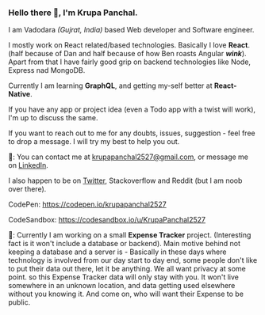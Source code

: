 ### Hello there 👋, I'm Krupa Panchal.

I am Vadodara *(Gujrat, India)* based Web developer and Software engineer.

I mostly work on React related/based technologies. Basically I love **React**. (half because of Dan and half because of how Ben roasts Angular _**wink**_).
Apart from that I have fairly good grip on backend technologies like Node, Express nad MongoDB.

Currently I am learning **GraphQL**, and getting my-self better at **React-Native**.

If you have any app or project idea (even a Todo app with a twist will work), I'm up to discuss the same.

If you want to reach out to me for any doubts, issues, suggestion - feel free to drop a message. I will try my best to help you out.

💬: You can contact me at krupapanchal2527@gmail.com, or message me on [LinkedIn](https://www.linkedin.com/in/krupa-panchal-80022514b).
     
   I also happen to be on [Twitter](https://twitter.com/krupa__panchal), Stackoverflow and Reddit (but I am noob over there).  
     
CodePen: https://codepen.io/krupapanchal2527

CodeSandbox: https://codesandbox.io/u/KrupaPanchal2527
     
🔭: Currently I am working on a small **Expense Tracker** project. (Interesting fact is it won't include a database or backend).
Main motive behind not keeping a database and a server is - 
Basically in these days where technology is involved from our day start to day end, some people don't like to put their data out there, let it be anything.
We all want privacy at some point. so this Expense Tracker data will only stay with you. It won't live somewhere in an unknown location, and data getting used elsewhere without you knowing it. And come on, who will want their Expense to be public.

<!--
**KrupaPanchal2527/KrupaPanchal2527** is a ✨ _special_ ✨ repository because its `README.md` (this file) appears on your GitHub profile.

Here are some ideas to get you started:

- 🔭 I’m currently working on ...
- 🌱 I’m currently learning ...
- 👯 I’m looking to collaborate on ...
- 🤔 I’m looking for help with ...
- 💬 Ask me about ...
- 📫 How to reach me: ...
- 😄 Pronouns: ...
- ⚡ Fun fact: ...
-->
 
